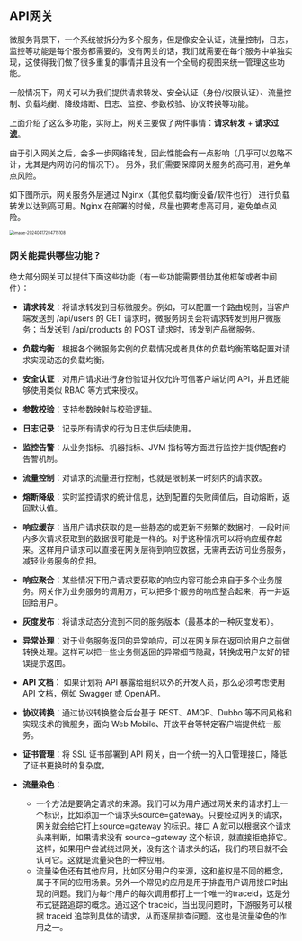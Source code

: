## API网关

微服务背景下，一个系统被拆分为多个服务，但是像安全认证，流量控制，日志，监控等功能是每个服务都需要的，没有网关的话，我们就需要在每个服务中单独实现，这使得我们做了很多重复的事情并且没有一个全局的视图来统一管理这些功能。

一般情况下，网关可以为我们提供请求转发、安全认证（身份/权限认证）、流量控制、负载均衡、降级熔断、日志、监控、参数校验、协议转换等功能。

上面介绍了这么多功能，实际上，网关主要做了两件事情：**请求转发** + **请求过滤**。

由于引入网关之后，会多一步网络转发，因此性能会有一点影响（几乎可以忽略不计，尤其是内网访问的情况下）。 另外，我们需要保障网关服务的高可用，避免单点风险。

如下图所示，网关服务外层通过 Nginx（其他负载均衡设备/软件也行） 进⾏负载转发以达到⾼可⽤。Nginx 在部署的时候，尽量也要考虑高可用，避免单点风险。

<img src="https://palepics.oss-cn-guangzhou.aliyuncs.com/img/image-20240417204715108.png" alt="image-20240417204715108" style="zoom:50%;" />



### **网关能提供哪些功能？**

绝大部分网关可以提供下面这些功能（有一些功能需要借助其他框架或者中间件）：

- **请求转发**：将请求转发到目标微服务。例如，可以配置一个路由规则，当客户端发送到 /api/users 的 GET 请求时，微服务网关会将请求转发到用户微服务；当发送到 /api/products 的 POST 请求时，转发到产品微服务。

- **负载均衡**：根据各个微服务实例的负载情况或者具体的负载均衡策略配置对请求实现动态的负载均衡。

- **安全认证**：对用户请求进行身份验证并仅允许可信客户端访问 API，并且还能够使用类似 RBAC 等方式来授权。

- **参数校验**：支持参数映射与校验逻辑。

- **日志记录**：记录所有请求的行为日志供后续使用。

- **监控告警**：从业务指标、机器指标、JVM 指标等方面进行监控并提供配套的告警机制。

- **流量控制**：对请求的流量进行控制，也就是限制某一时刻内的请求数。

- **熔断降级**：实时监控请求的统计信息，达到配置的失败阈值后，自动熔断，返回默认值。

- **响应缓存**：当用户请求获取的是一些静态的或更新不频繁的数据时，一段时间内多次请求获取到的数据很可能是一样的。对于这种情况可以将响应缓存起来。这样用户请求可以直接在网关层得到响应数据，无需再去访问业务服务，减轻业务服务的负担。

- **响应聚合**：某些情况下用户请求要获取的响应内容可能会来自于多个业务服务。网关作为业务服务的调用方，可以把多个服务的响应整合起来，再一并返回给用户。

- **灰度发布**：将请求动态分流到不同的服务版本（最基本的一种灰度发布）。

- **异常处理**：对于业务服务返回的异常响应，可以在网关层在返回给用户之前做转换处理。这样可以把一些业务侧返回的异常细节隐藏，转换成用户友好的错误提示返回。

- **API 文档：** 如果计划将 API 暴露给组织以外的开发人员，那么必须考虑使用 API 文档，例如 Swagger 或 OpenAPI。

- **协议转换**：通过协议转换整合后台基于 REST、AMQP、Dubbo 等不同风格和实现技术的微服务，面向 Web Mobile、开放平台等特定客户端提供统一服务。

- **证书管理**：将 SSL 证书部署到 API 网关，由一个统一的入口管理接口，降低了证书更换时的复杂度。

- **流量染色**：

  - 一个方法是要确定请求的来源。我们可以为用户通过网关来的请求打上一个标识，比如添加一个请求头source=gateway。只要经过网关的请求，网关就会给它打上source=gateway 的标识。接口 A 就可以根据这个请求头来判断，如果请求没有 source=gateway 这个标识，就直接拒绝掉它。这样，如果用户尝试绕过网关，没有这个请求头的话，我们的项目就不会认可它。这就是流量染色的一种应用。
  - 流量染色还有其他应用，比如区分用户的来源，这和鉴权是不同的概念，属于不同的应用场景。另外一个常见的应用是用于排査用户调用接口时出现的问题。我们为每个用户的每次调用都打上一个唯一的traceid，这是分布式链路追踪的概念。通过这个 traceid，当出现问题时，下游服务可以根据 traceid 追踪到具体的请求，从而逐层排查问题。这也是流量染色的作用之一。
  
  













